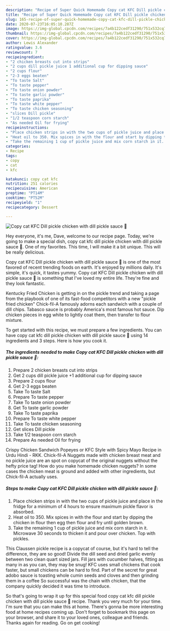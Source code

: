 ```yaml
---
description: "Recipe of Super Quick Homemade Copy cat KFC Dill pickle chicken with dill pickle sauce 🍗"
title: "Recipe of Super Quick Homemade Copy cat KFC Dill pickle chicken with dill pickle sauce 🍗"
slug: 165-recipe-of-super-quick-homemade-copy-cat-kfc-dill-pickle-chicken-with-dill-pickle-sauce
date: 2020-07-23T16:05:10.287Z
image: https://img-global.cpcdn.com/recipes/7a4b122cedf31290/751x532cq70/copy-cat-kfc-dill-pickle-chicken-with-dill-pickle-sauce-🍗-recipe-main-photo.jpg
thumbnail: https://img-global.cpcdn.com/recipes/7a4b122cedf31290/751x532cq70/copy-cat-kfc-dill-pickle-chicken-with-dill-pickle-sauce-🍗-recipe-main-photo.jpg
cover: https://img-global.cpcdn.com/recipes/7a4b122cedf31290/751x532cq70/copy-cat-kfc-dill-pickle-chicken-with-dill-pickle-sauce-🍗-recipe-main-photo.jpg
author: Lewis Alexander
ratingvalue: 3.6
reviewcount: 7
recipeingredient:
- "2 chicken breasts cut into strips"
- "2 cups dill pickle juice 1 additional cup for dipping sauce"
- "2 cups flour"
- "2-3 eggs beaten"
- "To taste Salt"
- "To taste pepper"
- "To taste onion powder"
- "To taste garlic powder"
- "To taste paprika"
- "To taste white pepper"
- "To taste chicken seasoning"
- "slices Dill pickle"
- "1/2 teaspoon corn starch"
- "As needed Oil for frying"
recipeinstructions:
- "Place chicken strips in with the two cups of pickle juice and place in the fridge for a minimum of 4 hours to ensure maximum pickle flavor is absorbed."
- "Heat oil to 350. Mix spices in with the flour and start by dipping the chicken in flour then egg then flour and fry until golden brown."
- "Take the remaining 1 cup of pickle juice and mix corn starch in it. Microwave 30 seconds to thicken it and pour over chicken. Top with pickles."
categories:
- Recipe
tags:
- copy
- cat
- kfc

katakunci: copy cat kfc 
nutrition: 251 calories
recipecuisine: American
preptime: "PT14M"
cooktime: "PT52M"
recipeyield: "1"
recipecategory: Dessert

---
```



![Copy cat KFC Dill pickle chicken with dill pickle sauce 🍗](https://img-global.cpcdn.com/recipes/7a4b122cedf31290/751x532cq70/copy-cat-kfc-dill-pickle-chicken-with-dill-pickle-sauce-🍗-recipe-main-photo.jpg)

Hey everyone, it's me, Dave, welcome to our recipe page. Today, we're going to make a special dish, copy cat kfc dill pickle chicken with dill pickle sauce 🍗. One of my favorites. This time, I will make it a bit unique. This will be really delicious.

Copy cat KFC Dill pickle chicken with dill pickle sauce 🍗 is one of the most favored of recent trending foods on earth. It's enjoyed by millions daily. It's simple, it's quick, it tastes yummy. Copy cat KFC Dill pickle chicken with dill pickle sauce 🍗 is something that I've loved my entire life. They're fine and they look fantastic.

Kentucky Fried Chicken is getting in on the pickle trend and taking a page from the playbook of one of its fast-food competitors with a new &#34;pickle fried chicken&#34; Chick-fil-A famously adorns each sandwich with a couple of dill chips. Tabasco sauce is probably America&#39;s most famous hot sauce. Dip chicken pieces in egg white to lightly coat them, then transfer to flour mixture.


To get started with this recipe, we must prepare a few ingredients. You can have copy cat kfc dill pickle chicken with dill pickle sauce 🍗 using 14 ingredients and 3 steps. Here is how you cook it.

<!--inarticleads1-->

##### The ingredients needed to make Copy cat KFC Dill pickle chicken with dill pickle sauce 🍗:

1. Prepare 2 chicken breasts cut into strips
1. Get 2 cups dill pickle juice +1 additional cup for dipping sauce
1. Prepare 2 cups flour
1. Get 2-3 eggs beaten
1. Take To taste Salt
1. Prepare To taste pepper
1. Take To taste onion powder
1. Get To taste garlic powder
1. Take To taste paprika
1. Prepare To taste white pepper
1. Take To taste chicken seasoning
1. Get slices Dill pickle
1. Take 1/2 teaspoon corn starch
1. Prepare As needed Oil for frying


Crispy Chicken Sandwich Popeyes or KFC Style with Spicy Mayo Recipe in Urdu Hindi - RKK. Chick-fil-A Nuggets made with chicken breast meat and no pickle juice are an spot on copycat of the original nuggets without the hefty price tag! How do you make homemade chicken nuggets? In some cases the chicken meat is ground and added with other ingredients, but Chick-fil-A actually uses. 

<!--inarticleads2-->

##### Steps to make Copy cat KFC Dill pickle chicken with dill pickle sauce 🍗:

1. Place chicken strips in with the two cups of pickle juice and place in the fridge for a minimum of 4 hours to ensure maximum pickle flavor is absorbed.
1. Heat oil to 350. Mix spices in with the flour and start by dipping the chicken in flour then egg then flour and fry until golden brown.
1. Take the remaining 1 cup of pickle juice and mix corn starch in it. Microwave 30 seconds to thicken it and pour over chicken. Top with pickles.


This Claussen pickle recipe is a copycat of course, but it&#39;s hard to tell the difference, they are so good! Divide the dill seed and dried garlic evenly between two clean quart sized jars. Fill jars with cucumber halves, fitting as many in as you can, they may be snug! KFC uses small chickens that cook faster, but small chickens can be hard to find. Part of the secret for great adobo sauce is toasting whole cumin seeds and cloves and then grinding them in a coffee So successful was the chain with chicken, that the company quickly decided it was time to introduce. 

So that's going to wrap it up for this special food copy cat kfc dill pickle chicken with dill pickle sauce 🍗 recipe. Thank you very much for your time. I'm sure that you can make this at home. There's gonna be more interesting food at home recipes coming up. Don't forget to bookmark this page on your browser, and share it to your loved ones, colleague and friends. Thanks again for reading. Go on get cooking!
